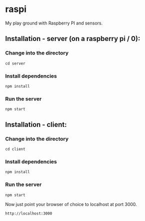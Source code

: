 # raspi
My play ground with Raspberry PI and sensors.


## Installation - server (on a raspberry pi / 0):

### Change into the directory

```shell
cd server
```

### Install dependencies

```shell
npm install
```

### Run the server

```shell
npm start
```

## Installation - client:

### Change into the directory

```shell
cd client
```

### Install dependencies

```shell
npm install
```

### Run the server

```shell
npm start
```
Now just point your browser of choice to localhost at port 3000.

```shell
http://localhost:3000
```
